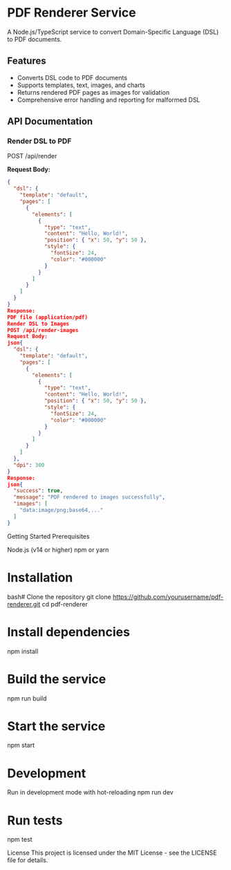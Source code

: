 # PDF Renderer Service

A Node.js/TypeScript service to convert Domain-Specific Language (DSL) to PDF documents.

## Features

- Converts DSL code to PDF documents
- Supports templates, text, images, and charts
- Returns rendered PDF pages as images for validation
- Comprehensive error handling and reporting for malformed DSL

## API Documentation

### Render DSL to PDF
POST /api/render

**Request Body:**

```json
{
  "dsl": {
    "template": "default",
    "pages": [
      {
        "elements": [
          {
            "type": "text",
            "content": "Hello, World!",
            "position": { "x": 50, "y": 50 },
            "style": {
              "fontSize": 24,
              "color": "#000000"
            }
          }
        ]
      }
    ]
  }
}
Response:
PDF file (application/pdf)
Render DSL to Images
POST /api/render-images
Request Body:
json{
  "dsl": {
    "template": "default",
    "pages": [
      {
        "elements": [
          {
            "type": "text",
            "content": "Hello, World!",
            "position": { "x": 50, "y": 50 },
            "style": {
              "fontSize": 24,
              "color": "#000000"
            }
          }
        ]
      }
    ]
  },
  "dpi": 300
}
Response:
json{
  "success": true,
  "message": "PDF rendered to images successfully",
  "images": [
    "data:image/png;base64,..."
  ]
}
```

Getting Started
Prerequisites

Node.js (v14 or higher)
npm or yarn

# Installation
bash# Clone the repository
git clone https://github.com/yourusername/pdf-renderer.git
cd pdf-renderer


# Install dependencies
npm install


# Build the service
npm run build


# Start the service
npm start


# Development
Run in development mode with hot-reloading
npm run dev


# Run tests
npm test

License
This project is licensed under the MIT License - see the LICENSE file for details.